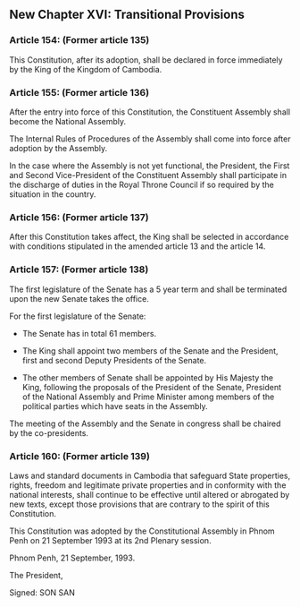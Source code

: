 ## New Chapter XVI: Transitional Provisions

### Article 154: (Former article 135)
This Constitution, after its adoption, shall be declared in force immediately by the King of the Kingdom of Cambodia.

### Article 155: (Former article 136)
After the entry into force of this Constitution, the Constituent Assembly shall become the National Assembly.

The Internal Rules of Procedures of the Assembly shall come into force after adoption by the Assembly.

In the case where the Assembly is not yet functional, the President, the First and Second Vice-President of the Constituent Assembly shall participate in the discharge of duties in the Royal Throne Council if so required by the situation in the country.

### Article 156: (Former article 137)
After this Constitution takes affect, the King shall be selected in accordance with conditions stipulated in the amended article 13 and the article 14.

### Article 157: (Former article 138)
The first legislature of the Senate has a 5 year term and shall be terminated upon the new Senate takes the office.

For the first legislature of the Senate:

-   The Senate has in total 61 members.

-  The King shall appoint two members of the Senate and the President, first and second Deputy Presidents of the Senate.

-  The other members of Senate shall be appointed by His Majesty the King, following the proposals of the President of the Senate, President of the National Assembly and Prime Minister among members of the political parties which have seats in the Assembly.

The meeting of the Assembly and the Senate in congress shall be chaired by the co-presidents.

### Article 160: (Former article 139)
Laws and standard documents in Cambodia that safeguard State properties, rights, freedom and legitimate private properties and in conformity with the national interests, shall continue to be effective until altered or abrogated by new texts, except those provisions that are contrary to the spirit of this Constitution.

This Constitution was adopted by the Constitutional Assembly in Phnom Penh on 21 September 1993 at its 2nd Plenary session.

Phnom Penh, 21 September, 1993.

The President,

Signed: SON SAN